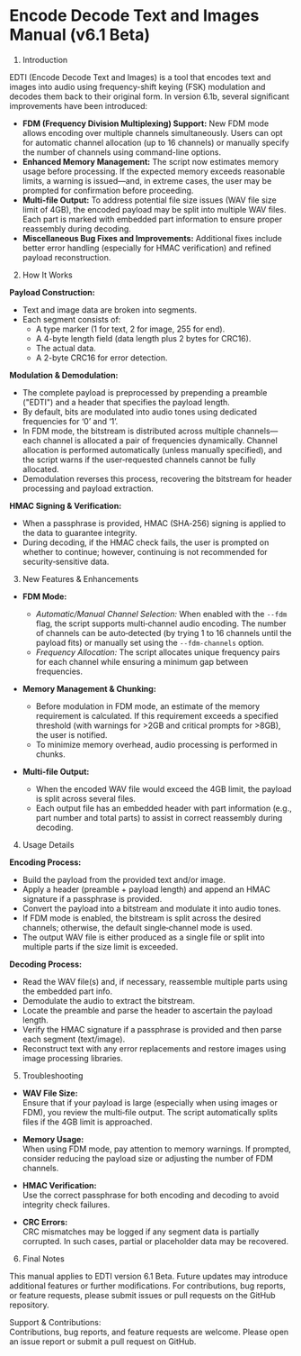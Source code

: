 Encode Decode Text and Images Manual (v6.1 Beta)
=================================================

1. Introduction

EDTI (Encode Decode Text and Images) is a tool that encodes text and images into audio using frequency-shift keying (FSK) modulation and decodes them back to their original form. In version 6.1b, several significant improvements have been introduced:
  - **FDM (Frequency Division Multiplexing) Support:** New FDM mode allows encoding over multiple channels simultaneously. Users can opt for automatic channel allocation (up to 16 channels) or manually specify the number of channels using command-line options.
  - **Enhanced Memory Management:** The script now estimates memory usage before processing. If the expected memory exceeds reasonable limits, a warning is issued—and, in extreme cases, the user may be prompted for confirmation before proceeding.
  - **Multi-file Output:** To address potential file size issues (WAV file size limit of 4GB), the encoded payload may be split into multiple WAV files. Each part is marked with embedded part information to ensure proper reassembly during decoding.
  - **Miscellaneous Bug Fixes and Improvements:** Additional fixes include better error handling (especially for HMAC verification) and refined payload reconstruction.

2. How It Works

**Payload Construction:**  
- Text and image data are broken into segments.  
- Each segment consists of:
  - A type marker (1 for text, 2 for image, 255 for end).
  - A 4-byte length field (data length plus 2 bytes for CRC16).
  - The actual data.
  - A 2-byte CRC16 for error detection.

**Modulation & Demodulation:**  
- The complete payload is preprocessed by prepending a preamble ("EDTI") and a header that specifies the payload length.  
- By default, bits are modulated into audio tones using dedicated frequencies for ‘0’ and ‘1’.  
- In FDM mode, the bitstream is distributed across multiple channels—each channel is allocated a pair of frequencies dynamically. Channel allocation is performed automatically (unless manually specified), and the script warns if the user‑requested channels cannot be fully allocated.
- Demodulation reverses this process, recovering the bitstream for header processing and payload extraction.

**HMAC Signing & Verification:**  
- When a passphrase is provided, HMAC (SHA‑256) signing is applied to the data to guarantee integrity.  
- During decoding, if the HMAC check fails, the user is prompted on whether to continue; however, continuing is not recommended for security‑sensitive data.

3. New Features & Enhancements

- **FDM Mode:**
  - *Automatic/Manual Channel Selection:* When enabled with the `--fdm` flag, the script supports multi‑channel audio encoding. The number of channels can be auto‑detected (by trying 1 to 16 channels until the payload fits) or manually set using the `--fdm-channels` option.
  - *Frequency Allocation:* The script allocates unique frequency pairs for each channel while ensuring a minimum gap between frequencies.
  
- **Memory Management & Chunking:**
  - Before modulation in FDM mode, an estimate of the memory requirement is calculated. If this requirement exceeds a specified threshold (with warnings for >2GB and critical prompts for >8GB), the user is notified.
  - To minimize memory overhead, audio processing is performed in chunks.

- **Multi-file Output:**
  - When the encoded WAV file would exceed the 4GB limit, the payload is split across several files.  
  - Each output file has an embedded header with part information (e.g., part number and total parts) to assist in correct reassembly during decoding.

4. Usage Details

**Encoding Process:**  
- Build the payload from the provided text and/or image.  
- Apply a header (preamble + payload length) and append an HMAC signature if a passphrase is provided.
- Convert the payload into a bitstream and modulate it into audio tones.  
- If FDM mode is enabled, the bitstream is split across the desired channels; otherwise, the default single‑channel mode is used.
- The output WAV file is either produced as a single file or split into multiple parts if the size limit is exceeded.

**Decoding Process:**  
- Read the WAV file(s) and, if necessary, reassemble multiple parts using the embedded part info.  
- Demodulate the audio to extract the bitstream.
- Locate the preamble and parse the header to ascertain the payload length.
- Verify the HMAC signature if a passphrase is provided and then parse each segment (text/image).
- Reconstruct text with any error replacements and restore images using image processing libraries.

5. Troubleshooting

- **WAV File Size:**  
  Ensure that if your payload is large (especially when using images or FDM), you review the multi‑file output. The script automatically splits files if the 4GB limit is approached.
  
- **Memory Usage:**  
  When using FDM mode, pay attention to memory warnings. If prompted, consider reducing the payload size or adjusting the number of FDM channels.
  
- **HMAC Verification:**  
  Use the correct passphrase for both encoding and decoding to avoid integrity check failures.
  
- **CRC Errors:**  
  CRC mismatches may be logged if any segment data is partially corrupted. In such cases, partial or placeholder data may be recovered.

6. Final Notes

This manual applies to EDTI version 6.1 Beta. Future updates may introduce additional features or further modifications.
For contributions, bug reports, or feature requests, please submit issues or pull requests on the GitHub repository.

Support & Contributions:  
Contributions, bug reports, and feature requests are welcome. Please open an issue report or submit a pull request on GitHub.

